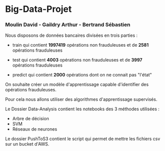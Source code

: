 # Big-Data-Projet
### Moulin David - Gaildry Arthur - Bertrand Sébastien

Nous disposons de données bancaires divisées en trois parties : 

* train qui contient **1997419** opérations non frauduleuses et de **2581** opérations frauduleuses

* test qui contient **4003** opérations non frauduleuses et de **3997** opérations frauduleuses

* predict qui contient **2000** opérations dont on ne connait pas "l'état"

On souhaite créer un modèle d'apprentissage capable d'identifier des opérations frauduleuses.

Pour cela nous allons utiliser des algorithmes d'apprentissage supervisés.


Le Dossier Data-Analysis contient les notebooks des 3 méthodes utilisées : 

* Arbre de décision 
* SVM
* Réseaux de neurones

Le dossier PushToS3 contient le script qui permet de mettre les fichiers csv sur un bucket d'AWS.


